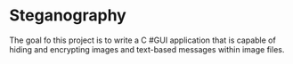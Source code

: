 # Steganography

The goal fo this project is to write a C #GUI application that is capable of hiding and encrypting images and text-based messages within image files. 

